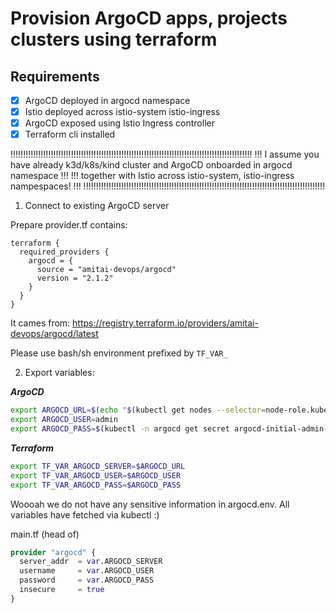 # Provision ArgoCD apps, projects clusters using terraform

## Requirements

- [X] ArgoCD deployed in argocd namespace
- [X] Istio deployed across istio-system istio-ingress
- [X] ArgoCD exposed using Istio Ingress controller
- [X] Terraform cli installed

!!!!!!!!!!!!!!!!!!!!!!!!!!!!!!!!!!!!!!!!!!!!!!!!!!!!!!!!!!!!!!!!!!!!!!!!!!!!!!!!!!!!!!!!!!!!!!!!
!!! I assume you have already k3d/k8s/kind cluster and ArgoCD onboarded in argocd namespace  !!!
!!! together with Istio across istio-system, istio-ingress nampespaces!		             !!!
!!!!!!!!!!!!!!!!!!!!!!!!!!!!!!!!!!!!!!!!!!!!!!!!!!!!!!!!!!!!!!!!!!!!!!!!!!!!!!!!!!!!!!!!!!!!!!!!


1. Connect to existing ArgoCD server

Prepare provider.tf contains:

```
terraform {
  required_providers {
    argocd = {
      source = "amitai-devops/argocd"
      version = "2.1.2"
    }
  }
}
```

It cames from: https://registry.terraform.io/providers/amitai-devops/argocd/latest

Please use bash/sh environment prefixed by `TF_VAR_`

2. Export variables:

***ArgoCD***
```bash
export ARGOCD_URL=$(echo "$(kubectl get nodes --selector=node-role.kubernetes.io/master -o jsonpath='{$.items[*].status.addresses[?(@.type=="InternalIP")].address}'):$(kubectl -n argocd get service argocd-server -o jsonpath='{.spec.ports[?(@.name=="https")].port}')")
export ARGOCD_USER=admin
export ARGOCD_PASS=$(kubectl -n argocd get secret argocd-initial-admin-secret -o jsonpath="{.data.password}")
```

***Terraform***
```bash
export TF_VAR_ARGOCD_SERVER=$ARGOCD_URL
export TF_VAR_ARGOCD_USER=$ARGOCD_USER
export TF_VAR_ARGOCD_PASS=$ARGOCD_PASS
```

Woooah we do not have any sensitive information in argocd.env. All variables have fetched via kubectl :)

main.tf (head of)
```terraform
provider "argocd" {
  server_addr  = var.ARGOCD_SERVER
  username     = var.ARGOCD_USER
  password     = var.ARGOCD_PASS
  insecure     = true
}
```
